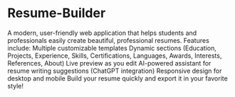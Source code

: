 # Resume-Builder
A modern, user-friendly web application that helps students and professionals easily create beautiful, professional resumes. 
Features include:
Multiple customizable templates
Dynamic sections (Education, Projects, Experience, Skills, Certifications, Languages, Awards, Interests, References, About)
Live preview as you edit
AI-powered assistant for resume writing suggestions (ChatGPT integration)
Responsive design for desktop and mobile
Build your resume quickly and export it in your favorite style!
